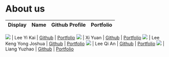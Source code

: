 # About us

Display | Name | Github Profile | Portfolio 
--------|:----:|:--------------:|:---------:

![](https://via.placeholder.com/100.png?text=Photo) | Lee Yi Kai | [Github](https://github.com/leeyikai) | [Portfolio](docs/team/leeyikai.md)
![](https://via.placeholder.com/100.png?text=Photo) | Xi Yuan | [Github](https://github.com/) | [Portfolio](docs/team/johndoe.md)
![](https://via.placeholder.com/100.png?text=Photo) | Lee Keng Yong Joshua | [Github](https://github.com/joshualeeky) | [Portfolio](docs/team/johndoe.md)
![](https://via.placeholder.com/100.png?text=Photo) | Lee Qi An | [Github](https://github.com/itsleeqian) | [Portfolio](docs/team/qian.md)
![](https://via.placeholder.com/100.png?text=Photo) | Liang Yuzhao | [Github](https://github.com/yeezao) | [Portfolio](docs/team/johndoe.md)
